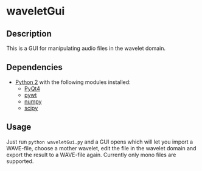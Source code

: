 # waveletGui

## Description

This is a GUI for manipulating audio files in the wavelet domain.

## Dependencies

* [Python 2](https://www.python.org) with the following modules installed:
  * [PyQt4](http://www.riverbankcomputing.co.uk/software/pyqt/download)
  * [pywt](http://www.pybytes.com/pywavelets/)
  * [numpy](http://www.numpy.org)
  * [scipy](http://www.scipy.org)

## Usage

Just run `python waveletGui.py` and a GUI opens which will let you import a WAVE-file, choose a mother wavelet, edit the file in the wavelet domain and export the result to a WAVE-file again. Currently only mono files are supported.